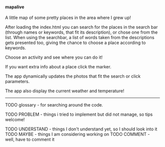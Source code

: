 #### mapalive

A little map of some pretty places in the area where I grew up!

After loading the index.html you can search for the places in the search bar (through names or keywords, that fit its description), or chose one from the list.
When using the searchbar, a list of words taken from the descriptions gets presented too, giving the chance to choose a place according to keywords.

Choose an activity and see where you can do it!

If you want extra info about a place click the marker.

The app dynamically updates the photos that fit the search or click parameters.

The app also display the current weather and temperature!



-----
TODO glossary - for searching around the code.


TODO PROBLEM - things i tried to implement but did not manage, so tips welcome!


TODO UNDERSTAND - things I don't understand yet, so I should look into it
TODO MAYBE - things I am considering working on
TODO COMMENT - well, have to comment it

